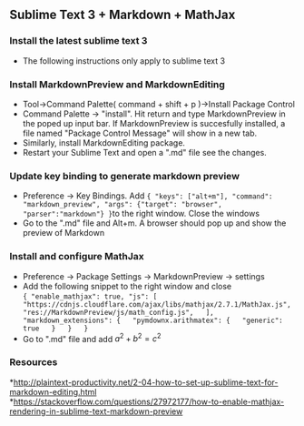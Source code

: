 ## Sublime Text 3 + Markdown + MathJax

### Install the latest sublime text 3
* The following instructions only apply to sublime text 3
### Install MarkdownPreview and MarkdownEditing 
* Tool->Command Palette( command + shift + p )->Install Package Control
* Command Palette -> "install". Hit return and type MarkdownPreview in the poped up input bar. If MarkdownPreview is succesfully installed, a file named "Package Control Message" will show in a new tab.
* Similarly, install MarkdownEditing package. 
* Restart your Sublime Text and open a ".md" file see the changes. 

### Update key binding to generate markdown preview 
* Preference -> Key Bindings. Add `{ "keys": ["alt+m"], "command": "markdown_preview", "args": {"target": "browser", "parser":"markdown"} }`to the right window. Close the windows
* Go to the ".md" file and Alt+m. A browser should pop up and show the preview of Markdown

### Install and configure MathJax
* Preference -> Package Settings -> MarkdownPreview -> settings 
* Add the following snippet to the right window and close <br>
`{
    "enable_mathjax": true,
    "js": [  
    "https://cdnjs.cloudflare.com/ajax/libs/mathjax/2.7.1/MathJax.js",  
            "res://MarkdownPreview/js/math_config.js",  
    ],  
    "markdown_extensions": {  
        "pymdownx.arithmatex": {  
            "generic": true  
        }  
    }  
}`
* Go to ".md" file and add 
$a^2 + b^2 = c^2$

### Resources
*http://plaintext-productivity.net/2-04-how-to-set-up-sublime-text-for-markdown-editing.html
*https://stackoverflow.com/questions/27972177/how-to-enable-mathjax-rendering-in-sublime-text-markdown-preview
